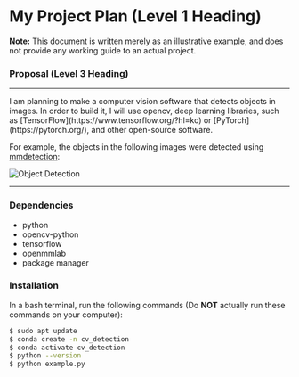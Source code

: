 <h1>My Project Plan (Level 1 Heading)</h1>

**Note:** This document is written merely as an illustrative example, and does not provide any working guide to an actual project.

### Proposal (Level 3 Heading)
<hr>
I am planning to make a computer vision software that detects objects in images.   
In order to build it, I will use opencv, deep learning libraries, such as [TensorFlow](https://www.tensorflow.org/?hl=ko) or [PyTorch](https://pytorch.org/), and other open-source software.

For example, the objects in the following images were detected using [mmdetection](https://github.com/open-mmlab/mmdetection):

![Object Detection](https://user-images.githubusercontent.com/12907710/137271636-56ba1cd2-b110-4812-8221-b4c120320aa9.png)

<hr>

### Dependencies

- python
- opencv-python
- tensorflow
- openmmlab
- package manager

### Installation

In a bash terminal, run the following commands (Do **NOT** actually run these commands on your computer):

```bash
$ sudo apt update 
$ conda create -n cv_detection 
$ conda activate cv_detection 
$ python --version 
$ python example.py
